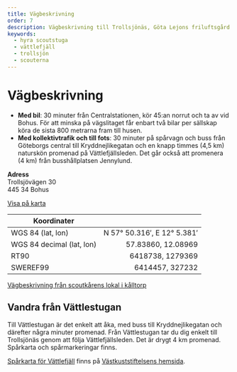 ```yaml
---
title: Vägbeskrivning
order: 7
description: Vägbeskrivning till Trollsjönäs, Göta Lejons friluftsgård
keywords:
  - hyra scoutstuga
  - vättlefjäll
  - trollsjön
  - scouterna
---
```


# Vägbeskrivning

* **Med bil**: 30 minuter från Centralstationen, kör 45:an norrut och ta av vid Bohus. För att minska på vägslitaget får enbart två bilar per sällskap köra de sista 800 metrarna fram till husen. 
* **Med kollektivtrafik och till fots**: 30 minuter på spårvagn och buss från Göteborgs central till Kryddnejlikegatan och en knapp timmes (4,5 km) naturskön promenad på Vättlefjällsleden. Det går också att promenera (4 km) från busshållplatsen Jennylund. 

**Adress**  
Trollsjövägen 30  
445 34 Bohus  

[Visa på karta](http://kartor.eniro.se/m/IKdMa)


| **Koordinater**  |  |
| ----                       | -----:                     |
| WGS 84 (lat, lon)         | N 57° 50.316′, E 12° 5.381′ |
| WGS 84 decimal (lat, lon) | 57.83860, 12.08969 |
| RT90                      | 6418738, 1279369 |
| SWEREF99                  | 6414457, 327232 |

[Vägbeskrivning från scoutkårens lokal i kålltorp](https://maps.google.com/maps?saddr=Virginsgatan+25,+G%C3%B6teborg,+Sverige&daddr=Trollsj%C3%B6v%C3%A4gen+30,+G%C3%B6teborg,+Sverige&hl=sv&ie=UTF8&sll=57.781474,12.158432&sspn=0.318859,0.504684&geocode=FbuZcAMdZ4y3ACn5jXUvdfRPRjFPKytaZ52TLw%3BFZ6LcgMd0XO4ACnxYUegH19FRjEXeHpq-8eTTA&mra=ls&t=m&z=12oq=Viriginsgatan+25&mra=ls&t=m&z=11)

## Vandra från Vättlestugan

Till Vättlestugan är det enkelt att åka, med buss till Kryddnejlikegatan och därefter några minuter promenad. Från Vättlestugan tar du dig enkelt till Trollsjönäs genom att följa Vättlefjällsleden. Det är drygt 4 km promenad. Spårkarta och spårmarkeringar finns. 

[Spårkarta för Vättlefjäll](http://vastkuststiftelsen.se/wp-content/uploads/2016/07/vastkuststiftelsen_sparkarta_vattlefjall.pdf) finns på [Västkuststiftelsens hemsida](http://vastkuststiftelsen.se/).